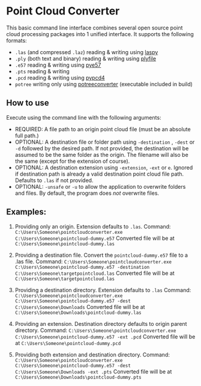 # Point Cloud Converter

This basic command line interface combines several open source point cloud processing packages into 1 unified interface.
It supports the following formats:
- `.las` (and compressed `.laz`) reading & writing using [laspy](https://github.com/laspy/laspy)
- `.ply` (both text and binary) reading & writing using [plyfile](https://github.com/dranjan/python-plyfile)
- `.e57` reading & writing using [pye57](https://github.com/davidcaron/pye57)
- `.pts` reading & writing
- `.pcd` reading & writing using [pypcd4](https://github.com/MapIV/pypcd4)
- `potree` writing only using [potreeconverter](https://github.com/potree/PotreeConverter) (executable included in build)

## How to use
Execute using the command line with the following arguments:
- REQUIRED: A file path to an origin point cloud file (must be an absolute full path.)
- OPTIONAL: A destination file or folder path using `-destination` , `-dest` or `-d` followed by the desired path.
If not provided, the destination will be assumed to be the same folder as the origin. The filename will also be the same (except for the extension of course).
- OPTIONAL: A destination extension using `-extension`, `-ext` or `e`. Ignored if destination path is already a valid destination point cloud file path. Defaults to `.las` if not provided.
- OPTIONAL: `-unsafe` or `-u` to allow the application to overwrite folders and files. By default, the program does *not* overwrite files.

## Examples:
1. Providing only an origin. Extension defaults to `.las`.
Command: `C:\Users\Someone\pointcloudconverter.exe C:\Users\Someone\pointcloud-dummy.e57`
Converted file will be at `C:\Users\Someone\pointcloud-dummy.las`

2. Providing a destination file. Convert the `pointcloud-dummy.e57` file to a .las file.
Command: `C:\Users\Someone\pointcloudconverter.exe C:\Users\Someone\pointcloud-dummy.e57 -destination C:\Users\Someone\targetpointcloud.las`
Converted file will be at `C:\Users\Someone\targetpointcloud.las`

3. Providing a destination directory. Extension defaults to `.las`
Command: `C:\Users\Someone\pointcloudconverter.exe C:\Users\Someone\pointcloud-dummy.e57 -dest C:\Users\Someone\Downloads`
Converted file will be at `C:\Users\Someone\Downloads\pointcloud-dummy.las`

4. Providing an extension. Destination directory defaults to origin parent directory.
Command: `C:\Users\Someone\pointcloudconverter.exe C:\Users\Someone\pointcloud-dummy.e57 -ext .pcd`
Converted file will be at `C:\Users\Someone\pointcloud-dummy.pcd`

5. Providing both extension and destination directory.
Command: `C:\Users\Someone\pointcloudconverter.exe C:\Users\Someone\pointcloud-dummy.e57 -dest C:\Users\Someone\Downloads -ext .pts`
Converted file will be at `C:\Users\Someone\Downloads\pointcloud-dummy.pts`
